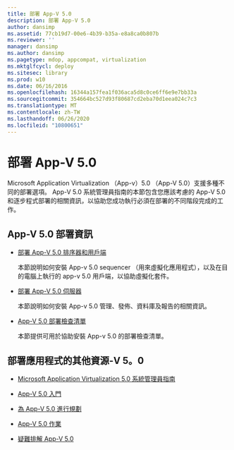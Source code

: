 ```yaml
---
title: 部署 App-V 5.0
description: 部署 App-V 5.0
author: dansimp
ms.assetid: 77cb19d7-00e6-4b39-b35a-e8a8ca0b807b
ms.reviewer: ''
manager: dansimp
ms.author: dansimp
ms.pagetype: mdop, appcompat, virtualization
ms.mktglfcycl: deploy
ms.sitesec: library
ms.prod: w10
ms.date: 06/16/2016
ms.openlocfilehash: 16344a157fea1f036aca5d8c0ce6ff6e9e7bb33a
ms.sourcegitcommit: 354664bc527d93f80687cd2eba70d1eea024c7c3
ms.translationtype: MT
ms.contentlocale: zh-TW
ms.lasthandoff: 06/26/2020
ms.locfileid: "10800651"
---
```

# 部署 App-V 5.0


Microsoft Application Virtualization （App-v）5.0 （App-V 5.0）支援多種不同的部署選項。 App-V 5.0 系統管理員指南的本節包含您應該考慮的 App-V 5.0 和逐步程式部署的相關資訊，以協助您成功執行必須在部署的不同階段完成的工作。

## <a href="" id="---------app-v-5-0-deployment-information"></a> App-V 5.0 部署資訊


-   [部署 App-V 5.0 排序器和用戶端](deploying-the-app-v-50-sequencer-and-client.md)

    本節說明如何安裝 App-v 5.0 sequencer （用來虛擬化應用程式），以及在目的電腦上執行的 app-v 5.0 用戶端，以協助虛擬化套件。

-   [部署 App-V 5.0 伺服器](deploying-the-app-v-50-server.md)

    本節說明如何安裝 App-v 5.0 管理、發佈、資料庫及報告的相關資訊。

-   [App-V 5.0 部署檢查清單](app-v-50-deployment-checklist.md)

    本節提供可用於協助安裝 App-v 5.0 的部署檢查清單。

## 部署應用程式的其他資源-V 5。0


-   [Microsoft Application Virtualization 5.0 系統管理員指南](microsoft-application-virtualization-50-administrators-guide.md)

-   [App-V 5.0 入門](getting-started-with-app-v-50--rtm.md)

-   [為 App-V 5.0 進行規劃](planning-for-app-v-50-rc.md)

-   [App-V 5.0 作業](operations-for-app-v-50.md)

-   [疑難排解 App-V 5.0](troubleshooting-app-v-50.md)






 

 






